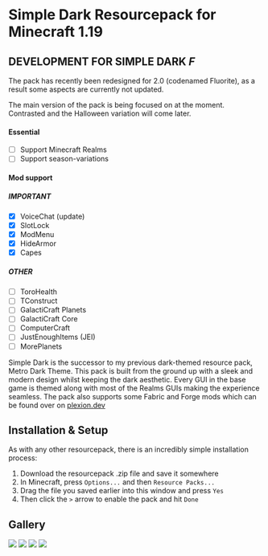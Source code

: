 # Simple Dark Resourcepack for Minecraft 1.19

## DEVELOPMENT FOR SIMPLE DARK *F*

The pack has recently been redesigned for 2.0 (codenamed Fluorite), as a result some aspects are currently not updated.

The main version of the pack is being focused on at the moment. Contrasted and the Halloween variation will come later.

#### Essential
- [ ] Support Minecraft Realms
- [ ] Support season-variations

#### Mod support
##### IMPORTANT
- [x] VoiceChat (update)
- [x] SlotLock
- [x] ModMenu
- [x] HideArmor
- [x] Capes
##### OTHER
- [ ] ToroHealth
- [ ] TConstruct
- [ ] GalactiCraft Planets
- [ ] GalactiCraft Core
- [ ] ComputerCraft
- [ ] JustEnoughItems (JEI)
- [ ] MorePlanets

Simple Dark is the successor to my previous dark-themed resource pack, Metro Dark Theme. This pack is built from the ground up with a sleek and modern design whilst keeping the dark aesthetic. Every GUI in the base game is themed along with most of the Realms GUIs making the experience seamless. The pack also supports some Fabric and Forge mods which can be found over on [plexion.dev](https://l.plexion.dev/simpledark)

## Installation & Setup

As with any other resourcepack, there is an incredibly simple installation process:

1. Download the resourcepack .zip file and save it somewhere
2. In Minecraft, press `Options...` and then `Resource Packs...`
3. Drag the file you saved earlier into this window and press `Yes`
4. Then click the `>` arrow to enable the pack and hit `Done`

## Gallery

![](https://plexion.dev/library/simpledark/gal0.png)
![](https://plexion.dev/library/simpledark/gal1.png)
![](https://plexion.dev/library/simpledark/gal2.png)
![](https://plexion.dev/library/simpledark/gal3.png)
